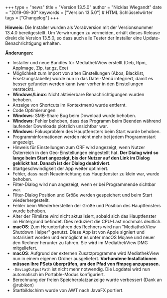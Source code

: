 +++
type = "news"
title = "Version 13.5.0"
author = "Nicklas Wiegandt"
date = "2019-09-30"
keywords = ["Version 13.5.0"] # HTML Schlüsselwörter
tags = ["Changelog"]
+++

**Hinweis:** Die Installer wurden als Vorabversion mit der Versionsnummer 13.4.0 bereitgestellt. Um Verwirrungen zu vermeiden, erhält dieses Release direkt die Version 13.5.0, so dass auch alle Tester der Installer eine Update-Benachrichtigung erhalten.

**Änderungen:**

* Installer und neue Bundles für MediathekView erstellt (Deb, Rpm, AppImage, Zip, tar.gz, Exe)
* Möglichkeit zum Import von alten Einstellungen (Abos, Blacklist, Ersetzungstabelle) wurde nun in das Datei-Menü integriert, damit es besser gefunden werden kann (war vorher in den Einstellungen versteckt).
* **Windows/Linux**: Nicht aktivierbare Benachrichtigungen wurden behoben.
* Anzeige von Shortcuts im Kontextmenü wurde entfernt.
* Code Optimierungen
* **Windows**: SMB-Share Bug beim Download wurde behoben.
* **Windows**: Fehler behoben, dass das Programm beim Beenden während laufender Downloads plötzlich unsichtbar war.
* **Windows**: Fokusproblem des Hauptfensters beim Start wurde behoben.
* Programminformationen werden nicht mehr bei jedem Programmstart angezeigt.
* Hinweis für Einstellungen zum ORF wird angezeigt, wenn Nutzer Österreich in den Geo-Einstellungen eingestellt hat. **Der Dialog wird so lange beim Start angezeigt, bis der Nutzer auf den Link im Dialog geklickt hat. Danach ist der Dialog deaktiviert.**
* Startgeschwindigkeit der App weiter optimiert.
* Fehler, dass nach Neueinrichtung das Hauptfenster zu klein war, wurde behoben.
* Filter-Dialog wird nun angezeigt, wenn er bei Programmende sichtbar war.
* Filter-Dialog Position und Größe werden gespeichert und beim Start wiederhergestellt.
* Fehler beim Wiederherstellen der Größe und Position des Hauptfensters wurde behoben.
* Alter der Filmliste wird nicht aktualisiert, sobald sich das Hauptfenster im Hintergrund befindet. Dies reduziert die CPU-Last nochmals deutlich.
* **macOS**: Zum Herunterfahren des Rechners wird nun "MediathekView Shutdown Helper" genutzt. Diese App ist von Apple signiert und notarisiert worden und ermöglicht es unter macOS Mojave und neuer den Rechner herunter zu fahren. Sie wird im MediathekView DMG mitgeliefert.
* **macOS**: Aufgrund der externen Zusatzprogramme wird MediathekView nun in einem eigenen Ordner ausgeliefert. **Vorhandene Installationen müssen Ihre PSets überprüfen, um den Pfad von ffmpeg anzupassen.**
* `-DmvLogOutputPath` ist nicht mehr notwendig. Die Logdatei wird nun automatisch im Portable-Modus konfiguriert.
* Berechnung der freien Speicherplatzanzeige wurde verbessert (Dank an @rubikon)
* Startbildschirm wurde von AWT nach JavaFX portiert.
